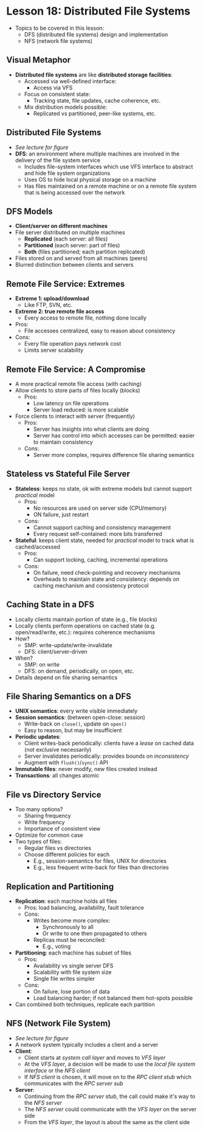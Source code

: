 # Lesson 18: Distributed File Systems

- Topics to be covered in this lesson:
  - DFS (distributed file systems) design and implementation
  - NFS (network file systems)

## Visual Metaphor

- **Distributed file systems** are like **distributed storage facilities**:
  - Accessed via well-defined interface:
    - Access via VFS
  - Focus on consistent state:
    - Tracking state, file updates, cache coherence, etc.
  - Mix distribution models possible:
    - Replicated vs partitioned, peer-like systems, etc.

## Distributed File Systems

- _See lecture for figure_
- **DFS**: an environment where multiple machines are involved in the delivery of the file system service
  - Includes file-system interfaces which use VFS interface to abstract and hide file system organizations
  - Uses OS to hide local physical storage on a machine
  - Has files maintained on a remote machine or on a remote file system that is being accessed over the network

## DFS Models

- **Client/server on different machines**
- File server distributed on multiple machines
  - **Replicated** (each server: all files)
  - **Partitioned** (each server: part of files)
  - **Both** (files partitioned; each partition replicated)
- Files stored on and served from all machines (peers)
- Blurred distinction between clients and servers

## Remote File Service: Extremes

- **Extreme 1: upload/download**
  - Like FTP, SVN, etc.
- **Extreme 2: true remote file access**
  - Every access to remote file, nothing done locally
- Pros:
  - File accesses centralized, easy to reason about consistency
- Cons:
  - Every file operation pays network cost
  - Limits server scalability

## Remote File Service: A Compromise

- A more practical remote file access (with caching)
- Allow clients to store parts of files locally (blocks)
  - Pros:
    - Low latency on file operations
    - Server load reduced: is more scalable
- Force clients to interact with server (frequently)
  - Pros:
    - Server has insights into what clients are doing
    - Server has control into which accesses can be permitted: easier to maintain consistency
  - Cons:
    - Server more complex, requires difference file sharing semantics

## Stateless vs Stateful File Server

- **Stateless**: keeps no state, ok with extreme models but cannot support _practical_ model
  - Pros:
    - No resources are used on server side (CPU/memory)
    - ON failure, just restart
  - Cons:
    - Cannot support caching and consistency management
    - Every request self-contained: more bits transferred
- **Stateful**: keeps client state, needed for _practical_ model to track what is cached/accessed
  - Pros:
    - Can support locking, caching, incremental operations
  - Cons:
    - On failure, need check-pointing and recovery mechanisms
    - Overheads to maintain state and consistency: depends on caching mechanism and consistency protocol

## Caching State in a DFS

- Locally clients maintain portion of state (e.g., file blocks)
- Locally clients perform operations on cached state (e.g. open/read/write, etc.): requires coherence mechanisms
- How?
  - SMP: write-update/write-invalidate
  - DFS: client/server-driven
- When?
  - SMP: on write
  - DFS: on demand, periodically, on open, etc.
- Details depend on file sharing semantics

## File Sharing Semantics on a DFS

- **UNIX semantics**: every write visible immediately
- **Session semantics**: (between open-close: session)
  - Write-back on `close()`, update on `open()`
  - Easy to reason, but may be insufficient
- **Periodic updates**:
  - Client writes-back periodically: clients have a _lease_ on cached data (not exclusive necessarily)
  - Server invalidates periodically: provides bounds on _inconsistency_
  - Augment with `flush()`/`sync()` API
- **Immutable files**: never modify, new files created instead
- **Transactions**: all changes atomic

## File vs Directory Service

- Too many options?
  - Sharing frequency
  - Write frequency
  - Importance of consistent view
- Optimize for common case
- Two types of files:
  - Regular files vs directories
  - Choose different policies for each
    - E.g., session-semantics for files, UNIX for directories
    - E.g., less frequent write-back for files than directories

## Replication and Partitioning

- **Replication**: each machine holds all files
  - Pros: load balancing, availability, fault tolerance
  - Cons:
    - Writes become more complex:
      - Synchronously to all
      - Or write to one then propagated to others
    - Replicas must be reconciled:
      - E.g., voting
- **Partitioning**: each machine has subset of files
  - Pros:
    - Availability vs single server DFS
    - Scalability with file system size
    - Single file writes simpler
  - Cons:
    - On failure, lose portion of data
    - Load balancing harder; if not balanced them hot-spots possible
- Can combined both techniques, replicate each partition

## NFS (Network File System)

- _See lecture for figure_
- A network system typically includes a client and a server
- **Client**:
  - Client starts at _system call layer_ and moves to _VFS layer_
  - At the _VFS layer_, a decision will be made to use the _local file system interface_ or the _NFS client_
  - If _NFS client_ is chosen, it will move on to the _RPC client stub_ which communicates with the _RPC server sub_
- **Server**:
  - Continuing from the _RPC server stub_, the call could make it's way to the _NFS server_
  - The _NFS server_ could communicate with the _VFS layer_ on the server side
  - From the _VFS layer_, the layout is about the same as the client side
